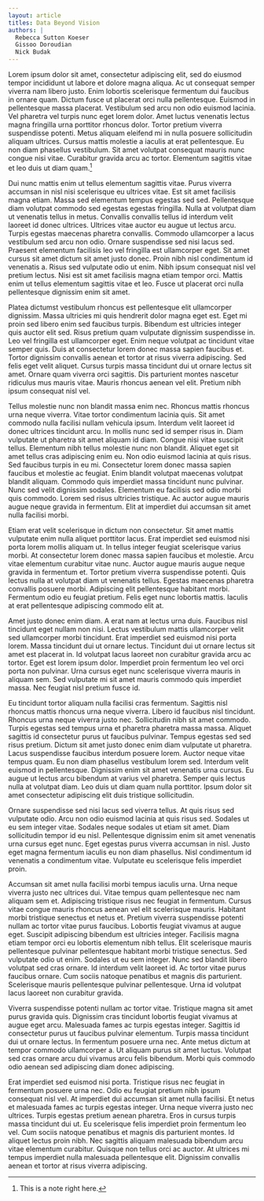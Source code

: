 ```yaml
---
layout: article
titles: Data Beyond Vision
authors: |
  Rebecca Sutton Koeser
  Gissoo Doroudian
  Nick Budak
---
```


Lorem ipsum dolor sit amet, consectetur adipiscing elit, sed do eiusmod tempor incididunt ut labore et dolore magna aliqua. Ac ut consequat semper viverra nam libero justo. Enim lobortis scelerisque fermentum dui faucibus in ornare quam. Dictum fusce ut placerat orci nulla pellentesque. Euismod in pellentesque massa placerat. Vestibulum sed arcu non odio euismod lacinia. Vel pharetra vel turpis nunc eget lorem dolor. Amet luctus venenatis lectus magna fringilla urna porttitor rhoncus dolor. Tortor pretium viverra suspendisse potenti. Metus aliquam eleifend mi in nulla posuere sollicitudin aliquam ultrices. Cursus mattis molestie a iaculis at erat pellentesque. Eu non diam phasellus vestibulum. Sit amet volutpat consequat mauris nunc congue nisi vitae. Curabitur gravida arcu ac tortor. Elementum sagittis vitae et leo duis ut diam quam.[^2]

[^2]: This is a note right here.

Dui nunc mattis enim ut tellus elementum sagittis vitae. Purus viverra accumsan in nisl nisi scelerisque eu ultrices vitae. Est sit amet facilisis magna etiam. Massa sed elementum tempus egestas sed sed. Pellentesque diam volutpat commodo sed egestas egestas fringilla. Nulla at volutpat diam ut venenatis tellus in metus. Convallis convallis tellus id interdum velit laoreet id donec ultrices. Ultrices vitae auctor eu augue ut lectus arcu. Turpis egestas maecenas pharetra convallis. Commodo ullamcorper a lacus vestibulum sed arcu non odio. Ornare suspendisse sed nisi lacus sed. Praesent elementum facilisis leo vel fringilla est ullamcorper eget. Sit amet cursus sit amet dictum sit amet justo donec. Proin nibh nisl condimentum id venenatis a. Risus sed vulputate odio ut enim. Nibh ipsum consequat nisl vel pretium lectus. Nisi est sit amet facilisis magna etiam tempor orci. Mattis enim ut tellus elementum sagittis vitae et leo. Fusce ut placerat orci nulla pellentesque dignissim enim sit amet.

Platea dictumst vestibulum rhoncus est pellentesque elit ullamcorper dignissim. Massa ultricies mi quis hendrerit dolor magna eget est. Eget mi proin sed libero enim sed faucibus turpis. Bibendum est ultricies integer quis auctor elit sed. Risus pretium quam vulputate dignissim suspendisse in. Leo vel fringilla est ullamcorper eget. Enim neque volutpat ac tincidunt vitae semper quis. Duis at consectetur lorem donec massa sapien faucibus et. Tortor dignissim convallis aenean et tortor at risus viverra adipiscing. Sed felis eget velit aliquet. Cursus turpis massa tincidunt dui ut ornare lectus sit amet. Ornare quam viverra orci sagittis. Dis parturient montes nascetur ridiculus mus mauris vitae. Mauris rhoncus aenean vel elit. Pretium nibh ipsum consequat nisl vel.

Tellus molestie nunc non blandit massa enim nec. Rhoncus mattis rhoncus urna neque viverra. Vitae tortor condimentum lacinia quis. Sit amet commodo nulla facilisi nullam vehicula ipsum. Interdum velit laoreet id donec ultrices tincidunt arcu. In mollis nunc sed id semper risus in. Diam vulputate ut pharetra sit amet aliquam id diam. Congue nisi vitae suscipit tellus. Elementum nibh tellus molestie nunc non blandit. Aliquet eget sit amet tellus cras adipiscing enim eu. Non odio euismod lacinia at quis risus. Sed faucibus turpis in eu mi. Consectetur lorem donec massa sapien faucibus et molestie ac feugiat. Enim blandit volutpat maecenas volutpat blandit aliquam. Commodo quis imperdiet massa tincidunt nunc pulvinar. Nunc sed velit dignissim sodales. Elementum eu facilisis sed odio morbi quis commodo. Lorem sed risus ultricies tristique. Ac auctor augue mauris augue neque gravida in fermentum. Elit at imperdiet dui accumsan sit amet nulla facilisi morbi.

Etiam erat velit scelerisque in dictum non consectetur. Sit amet mattis vulputate enim nulla aliquet porttitor lacus. Erat imperdiet sed euismod nisi porta lorem mollis aliquam ut. In tellus integer feugiat scelerisque varius morbi. At consectetur lorem donec massa sapien faucibus et molestie. Arcu vitae elementum curabitur vitae nunc. Auctor augue mauris augue neque gravida in fermentum et. Tortor pretium viverra suspendisse potenti. Quis lectus nulla at volutpat diam ut venenatis tellus. Egestas maecenas pharetra convallis posuere morbi. Adipiscing elit pellentesque habitant morbi. Fermentum odio eu feugiat pretium. Felis eget nunc lobortis mattis. Iaculis at erat pellentesque adipiscing commodo elit at.

Amet justo donec enim diam. A erat nam at lectus urna duis. Faucibus nisl tincidunt eget nullam non nisi. Lectus vestibulum mattis ullamcorper velit sed ullamcorper morbi tincidunt. Erat imperdiet sed euismod nisi porta lorem. Massa tincidunt dui ut ornare lectus. Tincidunt dui ut ornare lectus sit amet est placerat in. Id volutpat lacus laoreet non curabitur gravida arcu ac tortor. Eget est lorem ipsum dolor. Imperdiet proin fermentum leo vel orci porta non pulvinar. Urna cursus eget nunc scelerisque viverra mauris in aliquam sem. Sed vulputate mi sit amet mauris commodo quis imperdiet massa. Nec feugiat nisl pretium fusce id.

Eu tincidunt tortor aliquam nulla facilisi cras fermentum. Sagittis nisl rhoncus mattis rhoncus urna neque viverra. Libero id faucibus nisl tincidunt. Rhoncus urna neque viverra justo nec. Sollicitudin nibh sit amet commodo. Turpis egestas sed tempus urna et pharetra pharetra massa massa. Aliquet sagittis id consectetur purus ut faucibus pulvinar. Tempus egestas sed sed risus pretium. Dictum sit amet justo donec enim diam vulputate ut pharetra. Lacus suspendisse faucibus interdum posuere lorem. Auctor neque vitae tempus quam. Eu non diam phasellus vestibulum lorem sed. Interdum velit euismod in pellentesque. Dignissim enim sit amet venenatis urna cursus. Eu augue ut lectus arcu bibendum at varius vel pharetra. Semper quis lectus nulla at volutpat diam. Leo duis ut diam quam nulla porttitor. Ipsum dolor sit amet consectetur adipiscing elit duis tristique sollicitudin.

Ornare suspendisse sed nisi lacus sed viverra tellus. At quis risus sed vulputate odio. Arcu non odio euismod lacinia at quis risus sed. Sodales ut eu sem integer vitae. Sodales neque sodales ut etiam sit amet. Diam sollicitudin tempor id eu nisl. Pellentesque dignissim enim sit amet venenatis urna cursus eget nunc. Eget egestas purus viverra accumsan in nisl. Justo eget magna fermentum iaculis eu non diam phasellus. Nisl condimentum id venenatis a condimentum vitae. Vulputate eu scelerisque felis imperdiet proin.

Accumsan sit amet nulla facilisi morbi tempus iaculis urna. Urna neque viverra justo nec ultrices dui. Vitae tempus quam pellentesque nec nam aliquam sem et. Adipiscing tristique risus nec feugiat in fermentum. Cursus vitae congue mauris rhoncus aenean vel elit scelerisque mauris. Habitant morbi tristique senectus et netus et. Pretium viverra suspendisse potenti nullam ac tortor vitae purus faucibus. Lobortis feugiat vivamus at augue eget. Suscipit adipiscing bibendum est ultricies integer. Facilisis magna etiam tempor orci eu lobortis elementum nibh tellus. Elit scelerisque mauris pellentesque pulvinar pellentesque habitant morbi tristique senectus. Sed vulputate odio ut enim. Sodales ut eu sem integer. Nunc sed blandit libero volutpat sed cras ornare. Id interdum velit laoreet id. Ac tortor vitae purus faucibus ornare. Cum sociis natoque penatibus et magnis dis parturient. Scelerisque mauris pellentesque pulvinar pellentesque. Urna id volutpat lacus laoreet non curabitur gravida.

Viverra suspendisse potenti nullam ac tortor vitae. Tristique magna sit amet purus gravida quis. Dignissim cras tincidunt lobortis feugiat vivamus at augue eget arcu. Malesuada fames ac turpis egestas integer. Sagittis id consectetur purus ut faucibus pulvinar elementum. Turpis massa tincidunt dui ut ornare lectus. In fermentum posuere urna nec. Ante metus dictum at tempor commodo ullamcorper a. Ut aliquam purus sit amet luctus. Volutpat sed cras ornare arcu dui vivamus arcu felis bibendum. Morbi quis commodo odio aenean sed adipiscing diam donec adipiscing.

Erat imperdiet sed euismod nisi porta. Tristique risus nec feugiat in fermentum posuere urna nec. Odio eu feugiat pretium nibh ipsum consequat nisl vel. At imperdiet dui accumsan sit amet nulla facilisi. Et netus et malesuada fames ac turpis egestas integer. Urna neque viverra justo nec ultrices. Turpis egestas pretium aenean pharetra. Eros in cursus turpis massa tincidunt dui ut. Eu scelerisque felis imperdiet proin fermentum leo vel. Cum sociis natoque penatibus et magnis dis parturient montes. Id aliquet lectus proin nibh. Nec sagittis aliquam malesuada bibendum arcu vitae elementum curabitur. Quisque non tellus orci ac auctor. At ultrices mi tempus imperdiet nulla malesuada pellentesque elit. Dignissim convallis aenean et tortor at risus viverra adipiscing.
